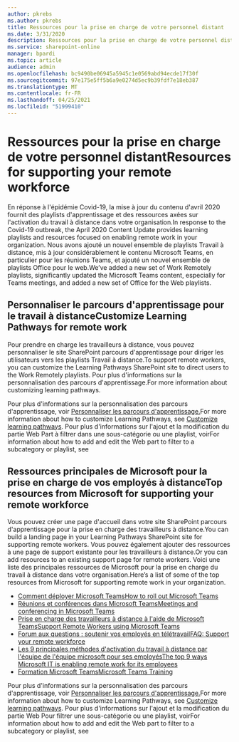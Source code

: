 ```yaml
---
author: pkrebs
ms.author: pkrebs
title: Ressources pour la prise en charge de votre personnel distant
ms.date: 3/31/2020
description: Ressources pour la prise en charge de votre personnel distant
ms.service: sharepoint-online
manager: bpardi
ms.topic: article
audience: admin
ms.openlocfilehash: bc9490be06945a5945c1e0569abd94ecde17f30f
ms.sourcegitcommit: 97e175e5ff5b6a9e0274d5ec9b39fdf7e18eb387
ms.translationtype: MT
ms.contentlocale: fr-FR
ms.lasthandoff: 04/25/2021
ms.locfileid: "51999410"
---
```

# <a name="resources-for-supporting-your-remote-workforce"></a><span data-ttu-id="c55de-103">Ressources pour la prise en charge de votre personnel distant</span><span class="sxs-lookup"><span data-stu-id="c55de-103">Resources for supporting your remote workforce</span></span>
<span data-ttu-id="c55de-104">En réponse à l'épidémie Covid-19, la mise à jour du contenu d'avril 2020 fournit des playlists d'apprentissage et des ressources axées sur l'activation du travail à distance dans votre organisation.</span><span class="sxs-lookup"><span data-stu-id="c55de-104">In response to the Covid-19 outbreak, the April 2020 Content Update provides learning playlists and resources focused on enabling remote work in your organization.</span></span> <span data-ttu-id="c55de-105">Nous avons ajouté un nouvel ensemble de playlists Travail à distance, mis à jour considérablement le contenu Microsoft Teams, en particulier pour les réunions Teams, et ajouté un nouvel ensemble de playlists Office pour le web.</span><span class="sxs-lookup"><span data-stu-id="c55de-105">We’ve added a new set of Work Remotely playlists, significantly updated the Microsoft Teams content, especially for Teams meetings, and added a new set of Office for the Web playlists.</span></span> 

## <a name="customize-learning-pathways-for-remote-work"></a><span data-ttu-id="c55de-106">Personnaliser le parcours d'apprentissage pour le travail à distance</span><span class="sxs-lookup"><span data-stu-id="c55de-106">Customize Learning Pathways for remote work</span></span>
<span data-ttu-id="c55de-107">Pour prendre en charge les travailleurs à distance, vous pouvez personnaliser le site SharePoint parcours d'apprentissage pour diriger les utilisateurs vers les playlists Travail à distance.</span><span class="sxs-lookup"><span data-stu-id="c55de-107">To support remote workers, you can customize the Learning Pathways SharePoint site to direct users to the Work Remotely playlists.</span></span> <span data-ttu-id="c55de-108">Pour plus d'informations sur la personnalisation des parcours d'apprentissage.</span><span class="sxs-lookup"><span data-stu-id="c55de-108">For more information about customizing learning pathways.</span></span>

<span data-ttu-id="c55de-109">Pour plus d'informations sur la personnalisation des parcours d'apprentissage, voir [Personnaliser les parcours d'apprentissage.](custom_overview.md)</span><span class="sxs-lookup"><span data-stu-id="c55de-109">For more information about how to customize Learning Pathways, see [Customize learning pathways](custom_overview.md).</span></span> <span data-ttu-id="c55de-110">Pour plus d'informations sur l'ajout et la modification du partie Web Part à filtrer dans une sous-catégorie ou une playlist, voir</span><span class="sxs-lookup"><span data-stu-id="c55de-110">For information about how to add and edit the Web part to filter to a subcategory or playlist, see</span></span> 

## <a name="top-resources-from-microsoft-for-supporting-your-remote-workforce"></a><span data-ttu-id="c55de-111">Ressources principales de Microsoft pour la prise en charge de vos employés à distance</span><span class="sxs-lookup"><span data-stu-id="c55de-111">Top resources from Microsoft for supporting your remote workforce</span></span>
<span data-ttu-id="c55de-112">Vous pouvez créer une page d'accueil dans votre site SharePoint parcours d'apprentissage pour la prise en charge des travailleurs à distance.</span><span class="sxs-lookup"><span data-stu-id="c55de-112">You can build a landing page in your Learning Pathways SharePoint site for supporting remote workers.</span></span> <span data-ttu-id="c55de-113">Vous pouvez également ajouter des ressources à une page de support existante pour les travailleurs à distance.</span><span class="sxs-lookup"><span data-stu-id="c55de-113">Or you can add resources to an existing support page for remote workers.</span></span> <span data-ttu-id="c55de-114">Voici une liste des principales ressources de Microsoft pour la prise en charge du travail à distance dans votre organisation.</span><span class="sxs-lookup"><span data-stu-id="c55de-114">Here’s a list of some of the top resources from Microsoft for supporting remote work in your organization.</span></span> 
- [<span data-ttu-id="c55de-115">Comment déployer Microsoft Teams</span><span class="sxs-lookup"><span data-stu-id="c55de-115">How to roll out Microsoft Teams</span></span>](/microsoftteams/how-to-roll-out-teams)
- [<span data-ttu-id="c55de-116">Réunions et conférences dans Microsoft Teams</span><span class="sxs-lookup"><span data-stu-id="c55de-116">Meetings and conferencing in Microsoft Teams</span></span>](/microsoftteams/deploy-meetings-microsoft-teams-landing-page)
- [<span data-ttu-id="c55de-117">Prise en charge des travailleurs à distance à l'aide de Microsoft Teams</span><span class="sxs-lookup"><span data-stu-id="c55de-117">Support Remote Workers using Microsoft Teams</span></span>](/microsoftteams/support-remote-work-with-teams)
- [<span data-ttu-id="c55de-118">Forum aux questions : soutenir vos employés en télétravail</span><span class="sxs-lookup"><span data-stu-id="c55de-118">FAQ: Support your remote workforce</span></span>](/microsoftteams/faq-support-remote-workforce)
- [<span data-ttu-id="c55de-119">Les 9 principales méthodes d'activation du travail à distance par l'équipe de l'équipe microsoft pour ses employés</span><span class="sxs-lookup"><span data-stu-id="c55de-119">The top 9 ways Microsoft IT is enabling remote work for its employees</span></span>](https://www.microsoft.com/microsoft-365/blog/2020/03/12/top-9-ways-microsoft-it-enabling-remote-work-employees/)
- [<span data-ttu-id="c55de-120">Formation Microsoft Teams</span><span class="sxs-lookup"><span data-stu-id="c55de-120">Microsoft Teams Training</span></span>](/microsoftteams/training-microsoft-teams-landing-page)


<span data-ttu-id="c55de-121">Pour plus d'informations sur la personnalisation des parcours d'apprentissage, voir [Personnaliser les parcours d'apprentissage.](custom_overview.md)</span><span class="sxs-lookup"><span data-stu-id="c55de-121">For more information about how to customize Learning Pathways, see [Customize learning pathways](custom_overview.md).</span></span> <span data-ttu-id="c55de-122">Pour plus d'informations sur l'ajout et la modification du partie Web Pour filtrer une sous-catégorie ou une playlist, voir</span><span class="sxs-lookup"><span data-stu-id="c55de-122">For information about how to add and edit the Web part to filter to a subcategory or playlist, see</span></span> 


